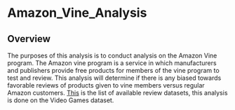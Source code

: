 # Amazon_Vine_Analysis
## Overview
The purposes of this analysis is to conduct analysis on the Amazon Vine program. The Amazon vine program is a service in which manufacturers and publishers provide free products for members of the vine program to test and review. This analysis will determine if there is any biased towards favorable reviews of products given to vine members versus regular Amazon customers. [This](https://s3.amazonaws.com/amazon-reviews-pds/tsv/index.txt) is the list of available review datasets, this analysis is done on the Video Games dataset.
